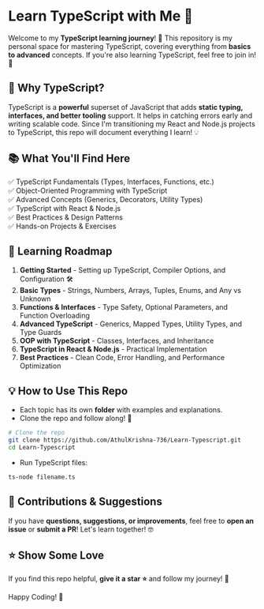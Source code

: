 # Learn TypeScript with Me 🚀

Welcome to my **TypeScript learning journey**! 🎯 This repository is my personal space for mastering TypeScript, covering everything from **basics to advanced** concepts. If you're also learning TypeScript, feel free to join in! 🤝

## 📌 Why TypeScript?
TypeScript is a **powerful** superset of JavaScript that adds **static typing, interfaces, and better tooling** support. It helps in catching errors early and writing scalable code. Since I'm transitioning my React and Node.js projects to TypeScript, this repo will document everything I learn! 💡

## 📚 What You'll Find Here
✅ TypeScript Fundamentals (Types, Interfaces, Functions, etc.)  
✅ Object-Oriented Programming with TypeScript  
✅ Advanced Concepts (Generics, Decorators, Utility Types)  
✅ TypeScript with React & Node.js  
✅ Best Practices & Design Patterns  
✅ Hands-on Projects & Exercises  

## 📖 Learning Roadmap
1. **Getting Started** - Setting up TypeScript, Compiler Options, and Configuration 🛠️
2. **Basic Types** - Strings, Numbers, Arrays, Tuples, Enums, and Any vs Unknown
3. **Functions & Interfaces** - Type Safety, Optional Parameters, and Function Overloading
4. **Advanced TypeScript** - Generics, Mapped Types, Utility Types, and Type Guards
5. **OOP with TypeScript** - Classes, Interfaces, and Inheritance
6. **TypeScript in React & Node.js** - Practical Implementation
7. **Best Practices** - Clean Code, Error Handling, and Performance Optimization

## 💡 How to Use This Repo
- Each topic has its own **folder** with examples and explanations.
- Clone the repo and follow along! 🚀

```bash
# Clone the repo
git clone https://github.com/AthulKrishna-736/Learn-Typescript.git
cd Learn-Typescript
```

- Run TypeScript files:

```bash
ts-node filename.ts
```

## 📢 Contributions & Suggestions
If you have **questions, suggestions, or improvements**, feel free to **open an issue** or **submit a PR**! Let's learn together! 🤓

## ⭐ Show Some Love
If you find this repo helpful, **give it a star ⭐** and follow my journey! 🚀

Happy Coding! 🎉
